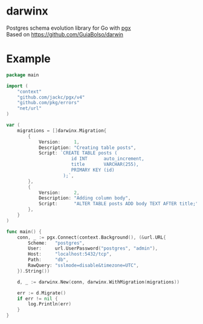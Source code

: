 # darwinx

Postgres schema evolution library for Go with [pgx](https://github.com/jackc/pgx)  
Based on https://github.com/GuiaBolso/darwin
# Example

```go
package main

import (
	"context"
	"github.com/jackc/pgx/v4"
	"github.com/pkg/errors"
	"net/url"
)

var (
	migrations = []darwinx.Migration{
		{
			Version:     1,
			Description: "Creating table posts",
			Script: `CREATE TABLE posts (
						id INT 		auto_increment, 
						title 		VARCHAR(255),
						PRIMARY KEY (id)
					 );`,
		},
		{
			Version:     2,
			Description: "Adding column body",
			Script:      "ALTER TABLE posts ADD body TEXT AFTER title;",
		},
	}
)

func main() {
	conn, _ := pgx.Connect(context.Background(), (&url.URL{
        Scheme:   "postgres",
        User:     url.UserPassword("postgres", "admin"),
        Host:     "localhost:5432/tcp",
        Path:     "db",
        RawQuery: "sslmode=disable&timezone=UTC",
    }).String())

	d, _ := darwinx.New(conn, darwinx.WithMigration(migrations))

	err := d.Migrate()
	if err != nil {
		log.Println(err)
	}
}
```
